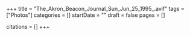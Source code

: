 +++
title = "The_Akron_Beacon_Journal_Sun_Jun_25_1995_.avif"
tags = ["Photos"]
categories = []
startDate = ""
draft = false
pages = []

citations = []
+++
